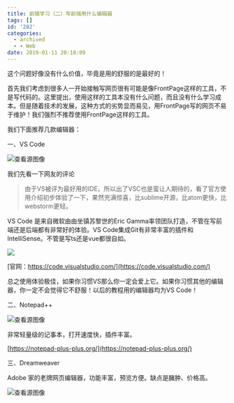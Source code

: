 ```yaml
---
title: 前端学习（二）写前端用什么编辑器
tags: []
id: '282'
categories:
  - archived
  - - Web
date: 2019-01-11 20:18:09
---
```


这个问题好像没有什么价值，毕竟是用的舒服的是最好的！

首先我们考虑到很多人一开始接触写网页很有可能是像FrontPage这样的工具，不是写代码的。这里提出，使用这样的工具本没有什么问题，而且没有什么学习成本。但是随着技术的发展，这种方式的劣势显而易见，用FrontPage写的网页不易于维护！我们强烈不推荐使用FrontPage这样的工具。

我们下面推荐几款编辑器：

一、VS Code

![查看源图像](https://upload.wikimedia.org/wikipedia/commons/thumb/2/2d/Visual_Studio_Code_1.18_icon.svg/512px-Visual_Studio_Code_1.18_icon.svg.png)

我们先看一下网友的评论

>   
> 由于VS被评为最好用的IDE，所以出了VSC也是蛮让人期待的，看了官方使用介绍初步体验了一下，果然充满惊喜，比sublime开源，比atom更快，比webstorm更轻。

VS Code 是来自微软由由坐镇苏黎世的Eric Gamma率领团队打造，不管在写前端还是后端都有非常好的体验。VS Code集成Git有非常丰富的插件和IntelliSense。不管是写ts还是vue都很自如。

![](https://ob8aie1adzzf.i.optimole.com/e325eb559536aa4d3bfc1bd8a7aee2cd/750/750/55/https/idevlab.cn/wp-content/uploads/2019/01/image-2-1024x114.png)

[官网：https://code.visualstudio.com/](https://code.visualstudio.com/)

总之使用体验极佳，如果你习惯VS那么你一定会爱上它。如果你习惯其他的编辑器，你一定不会觉得它不舒服！以后的教程用的编辑器均为VS Code！

二、Notepad++

![查看源图像](http://www.freesoftwarefiles.com/wp-content/uploads/2015/10/Notepad-Free-Download.png)

非常轻量级的记事本，打开速度快，插件丰富。

[https://notepad-plus-plus.org/](https://notepad-plus-plus.org/)

三、Dreamweaver

Adobe 家的老牌网页编辑器，功能丰富，预览方便。缺点是臃肿、价格高。

![查看源图像](https://upload.wikimedia.org/wikipedia/commons/thumb/7/75/Adobe_Dreamweaver_CC_icon.svg/1200px-Adobe_Dreamweaver_CC_icon.svg.png)